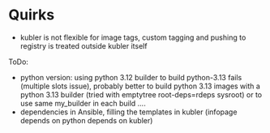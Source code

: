 
# Quirks
- kubler is not flexible for image tags, custom tagging and pushing to registry is treated outside kubler itself


ToDo:
- python version: using python 3.12 builder to build python-3.13 fails (multiple slots issue), probably better to build python 3.13 images with a python 3.13 builder (tried with emptytree root-deps=rdeps sysroot) or to use same my_builder in each build .... 
- dependencies in Ansible, filling the templates in kubler (infopage depends on python depends on kubler)

